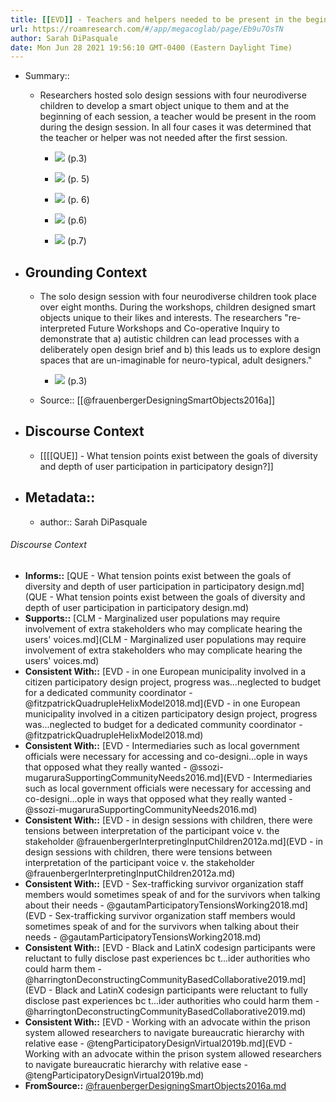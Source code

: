 ```yaml
---
title: [[EVD]] - Teachers and helpers needed to be present in the beginning of PD session to help and make sure children were comfortable but were not needed in future sessions [[@frauenbergerDesigningSmartObjects2016a]]
url: https://roamresearch.com/#/app/megacoglab/page/Eb9u7OsTN
author: Sarah DiPasquale
date: Mon Jun 28 2021 19:56:10 GMT-0400 (Eastern Daylight Time)
---
```


- Summary::

    - Researchers hosted solo design sessions with four neurodiverse children to develop a smart object unique to them and at the beginning of each session, a teacher would be present in the room during the design session. In all four cases it was determined that the teacher or helper was not needed after the first session.

        - ![](https://lh4.googleusercontent.com/AxdHsODRuqqKnSCRUZ5oSMNYgxvWFt_NUrFpy_9K1lvYW8abTBaSoID90OD8323jcrVJfxUbKShK6KmlQNO3Hp0a4adJS5t6iTU3HZW5fYwmfuWkt3MkPNSnKQqZC17A6bJDxo4b) (p.3)

        - ![](https://lh5.googleusercontent.com/WjQEUVdh8EtGnJcQoBjbfwwT4WaQH7zF82W_RRbcrYIE3llhD56dFr6EImRptJKGpk_O_Zqv-LHTfxENExG0A7f_yUIPxpFUKUy31-4QXfjW7IHyTcvYrcblyBo4rlBNK4qvjEsX) (p. 5)

        - ![](https://lh4.googleusercontent.com/13n7T4w5wuoy_5TzgnD-6bZ8Q16yxFhvxTuDq4oFpvB3zvERH522klOGiUnUqOpi4CfgEJSFivcyFSZhl4vDb0-vDJRGu7cgBc2rNObdzNh3WTsXtZHYXh-1ip3UTd0gikX6PUiz) (p. 6)

        - ![](https://lh4.googleusercontent.com/Kndew1gCgMhn3qUWdMpkoeGqBfG12k17Cuif6SrC-3xjLHpIYdgsNjKa1d-eouZdKRoTpUgRuspZZ-MXIvLlw99XvCMZixDDAbNr71fl8gMs1myaerwVDanitWCfwFRXBgQJfnkW) (p.6)

        - ![](https://lh5.googleusercontent.com/TOGtTn6fkGl6qDcG6jbr22HRg7xewsRezxc3O2a9fF9ULgY2kjxMctMVhuBxFkkxqHvwjiqIDp-1ya1dwRlmUgzqUkXAbcTgNb9v3w5hMQb88mUPRuJJvJqdVuYXNhQD847ViU8T) (p.7)
- ## **Grounding Context**

    - The solo design session with four neurodiverse children took place over eight months. During the workshops, children designed smart objects unique to their likes and interests. The researchers "re-interpreted Future Workshops and Co-operative Inquiry to demonstrate that a) autistic children can lead processes with a deliberately open design brief and b) this leads us to explore design spaces that are un-imaginable for neuro-typical, adult designers."

        - ![](https://lh6.googleusercontent.com/BFWqhXmJEKI7D2fHxJuApm1eJEDyWYTC7No3n5Io0P7pSBIh-bedYQgaxJ6W00Z4uLF3t3mWerOoWivt7wY6Y3nRJhFDQNDPwb1NIwpn9eFMtyRWWXjypM9Ag6fzEbHbeK95a4vX) (p.3)

    - Source:: [[@frauenbergerDesigningSmartObjects2016a]]
- ## **Discourse Context**

    - [[[[QUE]] - What tension points exist between the goals of diversity and depth of user participation in participatory design?]]
- ## Metadata::

    - author:: Sarah DiPasquale

###### Discourse Context

- **Informs::** [QUE - What tension points exist between the goals of diversity and depth of user participation in participatory design.md](QUE - What tension points exist between the goals of diversity and depth of user participation in participatory design.md)
- **Supports::** [CLM - Marginalized user populations may require involvement of extra stakeholders who may complicate hearing the users' voices.md](CLM - Marginalized user populations may require involvement of extra stakeholders who may complicate hearing the users' voices.md)
- **Consistent With::** [EVD - in one European municipality involved in a citizen participatory design project, progress was...neglected to budget for a dedicated community coordinator - @fitzpatrickQuadrupleHelixModel2018.md](EVD - in one European municipality involved in a citizen participatory design project, progress was...neglected to budget for a dedicated community coordinator - @fitzpatrickQuadrupleHelixModel2018.md)
- **Consistent With::** [EVD - Intermediaries such as local government officials were necessary for accessing and co-designi...ople in ways that opposed what they really wanted - @ssozi-mugaruraSupportingCommunityNeeds2016.md](EVD - Intermediaries such as local government officials were necessary for accessing and co-designi...ople in ways that opposed what they really wanted - @ssozi-mugaruraSupportingCommunityNeeds2016.md)
- **Consistent With::** [EVD - in design sessions with children, there were tensions between interpretation of the participant voice v. the stakeholder @frauenbergerInterpretingInputChildren2012a.md](EVD - in design sessions with children, there were tensions between interpretation of the participant voice v. the stakeholder @frauenbergerInterpretingInputChildren2012a.md)
- **Consistent With::** [EVD - Sex-trafficking survivor organization staff members would sometimes speak of and for the survivors when talking about their needs - @gautamParticipatoryTensionsWorking2018.md](EVD - Sex-trafficking survivor organization staff members would sometimes speak of and for the survivors when talking about their needs - @gautamParticipatoryTensionsWorking2018.md)
- **Consistent With::** [EVD - Black and LatinX codesign participants were reluctant to fully disclose past experiences bc t...ider authorities who could harm them - @harringtonDeconstructingCommunityBasedCollaborative2019.md](EVD - Black and LatinX codesign participants were reluctant to fully disclose past experiences bc t...ider authorities who could harm them - @harringtonDeconstructingCommunityBasedCollaborative2019.md)
- **Consistent With::** [EVD - Working with an advocate within the prison system allowed researchers to navigate bureaucratic hierarchy with relative ease - @tengParticipatoryDesignVirtual2019b.md](EVD - Working with an advocate within the prison system allowed researchers to navigate bureaucratic hierarchy with relative ease - @tengParticipatoryDesignVirtual2019b.md)
- **FromSource::** [@frauenbergerDesigningSmartObjects2016a.md](@frauenbergerDesigningSmartObjects2016a.md)
